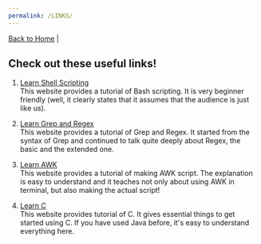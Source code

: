 ```yaml
---
permalink: /LINKS/
---
```


[Back to Home](https://luthfibalaka.github.io/os212/) |

## Check out these useful links!

1. [Learn Shell Scripting](https://www.shellscript.sh/index.html)  
This website provides a tutorial of Bash scripting. It is very beginner friendly (well, it clearly states that it assumes that the audience is just like us).

2. [Learn Grep and Regex](https://www.opensourceforu.com/2012/06/beginners-guide-gnu-grep-basics/)  
This website provides a tutorial of Grep and Regex. It started from the syntax of Grep and continued to talk quite deeply about Regex, the basic and the extended one.

3. [Learn AWK](https://www.tutorialspoint.com/awk/awk_quick_guide.htm)  
This website provides a tutorial of making AWK script. The explanation is easy to understand and it teaches not only about using AWK in terminal, but also making the actual script!

4. [Learn C](https://www.freecodecamp.org/news/the-c-beginners-handbook/)  
This website provides tutorial of C. It gives essential things to get started using C. If you have used Java before, it's easy to understand everything here.
